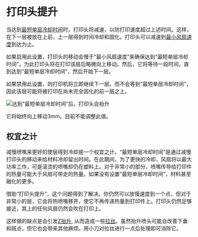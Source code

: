 打印头提升
====
当达到[最短单层冷却时间](cool_min_layer_time.md)时，打印头将减速，以防打印速度超过上述时间。这样，在下一层被放在上前，上一层得到时间冷却和固化。打印头可以减速到[最小风扇速度](cool_min_speed.md)到达为止。

如果启用此设置，打印头的移动会慢于“最小风扇速度”来确保达到“最短单层冷却时间”，为此打印头将在打印该层后略微向上移动。然后，它将等待一段时间，直到达到“最短单层冷却时间”，然后开始下一层。

如果禁用此设置，则打印机将立即继续下一层。而不会等到“最短单层冷却时间”，因此该层可能将被打印在尚未完全固化的前一层之上。

![达到“最短单层冷却时间”后，打印头会抬升](../images/cool_fan_speed.svg)

它将始终向上移动3mm。目前不能调整此值。

权宜之计
----
减慢喷嘴来更好的使层得到冷却是一个权宜之计。“最短单层冷却时间”是通过减慢打印头的移动来给材料冷却留出时间。在此期间，为了更快的冷却，风扇将以最大功率工作，可是滚烫的喷嘴却仍在塑料上。对于非常小的部分，喷嘴传导给打印件的热量可能大于风扇可带走的热量。如果没有设置“最短单层冷却时间”，材料甚至融化的更多。

借助“打印头提升”，这个问题得到了解决。你仍然可以放慢速度到一个点，但对于非常小的层，它会将热喷嘴移开，使它不再传递热量到打印件上。打印头仍然足够接近，其上的任何风扇仍然会吹在打印上。

这样做的缺点是会引发[Z抬升](../travel/retraction_hop.md), 从而造成一些[拉丝](../troubleshooting/stringing.md)。虽然抬升喷头可能会改善下垂和斑点，但它也会带来其他麻烦。用小刀对拉丝进行一点后处理即可消除它。
